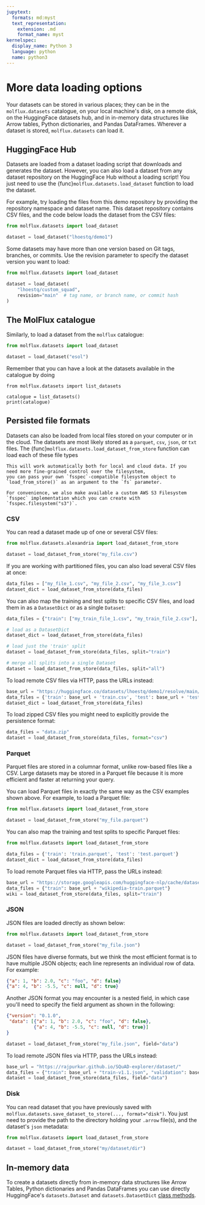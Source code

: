 ```yaml
---
jupytext:
  formats: md:myst
  text_representation:
    extension: .md
    format_name: myst
kernelspec:
  display_name: Python 3
  language: python
  name: python3
---
```


# More data loading options


Your datasets can be stored in various places; they can be in the `molflux.datasets` catalogue, on your local machine's disk,
on a remote disk, on the HuggingFace datasets hub, and in in-memory data structures like Arrow tables, Python dictionaries, and Pandas
DataFrames. Wherever a dataset is stored, ``molflux.datasets`` can load it.

## HuggingFace Hub

Datasets are loaded from a dataset loading script that downloads and generates the dataset. However, you can also load a
dataset from any dataset repository on the HuggingFace Hub without a loading script!
You just need to use the {func}`molflux.datasets.load_dataset` function to load the dataset.

For example, try loading the files from this demo repository by providing the repository namespace and dataset name. This
dataset repository contains CSV files, and the code below loads the dataset from the CSV files:

```python
from molflux.datasets import load_dataset

dataset = load_dataset("lhoestq/demo1")
```

Some datasets may have more than one version based on Git tags, branches, or commits. Use the revision parameter to
specify the dataset version you want to load:

```python
from molflux.datasets import load_dataset

dataset = load_dataset(
    "lhoestq/custom_squad",
    revision="main"  # tag name, or branch name, or commit hash
)
```

## The MolFlux catalogue

Similarly, to load a dataset from the ``molflux`` catalogue:

```python
from molflux.datasets import load_dataset

dataset = load_dataset("esol")
```

Remember that you can have a look at the datasets available in the catalogue by doing
```{code-cell} ipython3
from molflux.datasets import list_datasets

catalogue = list_datasets()
print(catalogue)
```

## Persisted file formats

Datasets can also be loaded from local files stored on your computer or in the cloud. The datasets are most likely
stored as a ``parquet``, ``csv``, ``json``, or ``txt`` files. The {func}`molflux.datasets.load_dataset_from_store` function can load each
of these file types

```{hint}
This will work automatically both for local and cloud data. If you need more fine-grained control over the filesystem,
you can pass your own `fsspec`-compatible filesystem object to `load_from_store()` as an argument to the `fs` parameter.

For convenience, we also make available a custom AWS S3 Filesystem `fsspec` implementation which you can create with
`fsspec.filesystem("s3")`.
```

### CSV

You can read a dataset made up of one or several CSV files:

```python
from molflux.datasets.alexandria import load_dataset_from_store

dataset = load_dataset_from_store("my_file.csv")
```

If you are working with partitioned files, you can also load several CSV files at once:

```python
data_files = ["my_file_1.csv", "my_file_2.csv", "my_file_3.csv"]
dataset_dict = load_dataset_from_store(data_files)
```

You can also map the training and test splits to specific CSV files, and load them in as a `DatasetDict` or as a single
`Dataset`:

```python
data_files = {"train": ["my_train_file_1.csv", "my_train_file_2.csv"], "test": "my_test_file.csv"}

# load as a DatasetDict
dataset_dict = load_dataset_from_store(data_files)

# load just the 'train' split
dataset = load_dataset_from_store(data_files, split="train")

# merge all splits into a single Dataset
dataset = load_dataset_from_store(data_files, split="all")
```

To load remote CSV files via HTTP, pass the URLs instead:

```python
base_url = "https://huggingface.co/datasets/lhoestq/demo1/resolve/main/data/"
data_files = {'train': base_url + 'train.csv', 'test': base_url + 'test.csv'}
dataset_dict = load_dataset_from_store(data_files)
```

To load zipped CSV files you might need to explicitly provide the persistence format:

```python
data_files = "data.zip"
dataset = load_dataset_from_store(data_files, format="csv")
```

### Parquet

Parquet files are stored in a columnar format, unlike row-based files like a CSV.
Large datasets may be stored in a Parquet file because it is more efficient and faster at returning your query.

You can load Parquet files in exactly the same way as the CSV examples shown above. For example, to load a Parquet file:

```python
from molflux.datasets import load_dataset_from_store

dataset = load_dataset_from_store("my_file.parquet")
```

You can also map the training and test splits to specific Parquet files:

```python
from molflux.datasets import load_dataset_from_store

data_files = {'train': 'train.parquet', 'test': 'test.parquet'}
dataset_dict = load_dataset_from_store(data_files)
```

To load remote Parquet files via HTTP, pass the URLs instead:

```python
base_url = "https://storage.googleapis.com/huggingface-nlp/cache/datasets/wikipedia/20200501.en/1.0.0/"
data_files = {"train": base_url + "wikipedia-train.parquet"}
wiki = load_dataset_from_store(data_files, split="train")
```

### JSON

JSON files are loaded directly as shown below:

```python
from molflux.datasets import load_dataset_from_store

dataset = load_dataset_from_store("my_file.json")
```

JSON files have diverse formats, but we think the most efficient format is to have multiple JSON objects; each line represents
an individual row of data. For example:

```json lines
{"a": 1, "b": 2.0, "c": "foo", "d": false}
{"a": 4, "b": -5.5, "c": null, "d": true}
```

Another JSON format you may encounter is a nested field, in which case you'll need to specify the field argument as shown in the following:

```json
{"version": "0.1.0",
 "data": [{"a": 1, "b": 2.0, "c": "foo", "d": false},
          {"a": 4, "b": -5.5, "c": null, "d": true}]
}
```

```python
dataset = load_dataset_from_store("my_file.json", field="data")
```

To load remote JSON files via HTTP, pass the URLs instead:

```python
base_url = "https://rajpurkar.github.io/SQuAD-explorer/dataset/"
data_files = {"train": base_url + "train-v1.1.json", "validation": base_url + "dev-v1.1.json"}
dataset = load_dataset_from_store(data_files, field="data")
```

### Disk

You can read dataset that you have previously saved with `molflux.datasets.save_dataset_to_store(..., format="disk")`.
You just need to provide the path to the directory holding your `.arrow` file(s), and the dataset's `json` metadata:

```python
from molflux.datasets import load_dataset_from_store

dataset = load_dataset_from_store("my/dataset/dir")
```

## In-memory data

To create a datasets directly from in-memory data structures like Arrow Tables, Python dictionaries and Pandas DataFrames
you can use directly HuggingFace's `datasets.Dataset` and `datasets.DatasetDict` [class methods](https://huggingface.co/docs/datasets/loading#inmemory-data).
